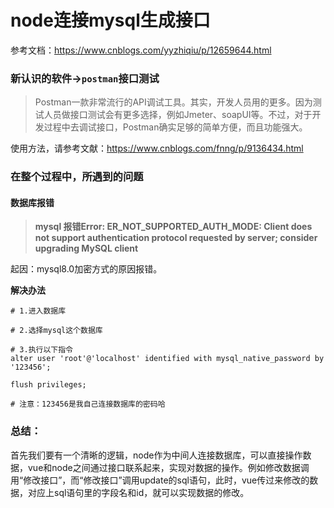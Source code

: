 # node连接mysql生成接口

参考文档：https://www.cnblogs.com/yyzhiqiu/p/12659644.html

### 新认识的软件->`postman`接口测试

> Postman一款非常流行的API调试工具。其实，开发人员用的更多。因为测试人员做接口测试会有更多选择，例如Jmeter、soapUI等。不过，对于开发过程中去调试接口，Postman确实足够的简单方便，而且功能强大。

使用方法，请参考文献：https://www.cnblogs.com/fnng/p/9136434.html



### 在整个过程中，所遇到的问题

#### 数据库报错

>**mysql 报错Error: ER_NOT_SUPPORTED_AUTH_MODE: Client does not support authentication protocol requested by server; consider upgrading MySQL client**

起因：mysql8.0加密方式的原因报错。

**解决办法**

```
# 1.进入数据库

# 2.选择mysql这个数据库

# 3.执行以下指令
alter user 'root'@'localhost' identified with mysql_native_password by '123456';

flush privileges;

# 注意：123456是我自己连接数据库的密码哈
```



### 总结：

首先我们要有一个清晰的逻辑，node作为中间人连接数据库，可以直接操作数据，vue和node之间通过接口联系起来，实现对数据的操作。例如修改数据调用“修改接口”，而“修改接口”调用update的sql语句，此时，vue传过来修改的数据，对应上sql语句里的字段名和id，就可以实现数据的修改。


